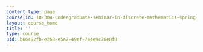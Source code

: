 ```yaml
---
content_type: page
course_id: 18-304-undergraduate-seminar-in-discrete-mathematics-spring-2015
layout: course_home
title: ''
type: course
uid: b66492fb-e268-e5a2-49ef-744e9c78e8f8
---
```

